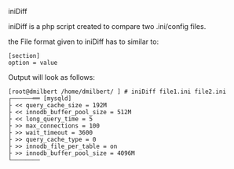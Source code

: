 iniDiff

iniDiff is a php script created to compare two .ini/config files.

the File format given to iniDiff has to similar to:
```
[section]
option = value
```

Output will look as follows:
```
[root@dmilbert /home/dmilbert/ ] # iniDiff file1.ini file2.ini 
┌──────══ [mysqld]
├ << query_cache_size = 192M
├ << innodb_buffer_pool_size = 512M
├ << long_query_time = 5
├ >> max_connections = 100
├ >> wait_timeout = 3600
├ >> query_cache_type = 0 
├ >> innodb_file_per_table = on
├ >> innodb_buffer_pool_size = 4096M
└────────
```
